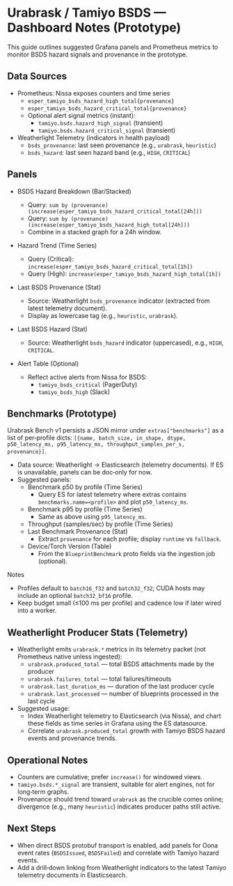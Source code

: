 # Urabrask / Tamiyo BSDS — Dashboard Notes (Prototype)

This guide outlines suggested Grafana panels and Prometheus metrics to monitor BSDS hazard signals and provenance in the prototype.

## Data Sources
- Prometheus: Nissa exposes counters and time series
  - `esper_tamiyo_bsds_hazard_high_total{provenance}`
  - `esper_tamiyo_bsds_hazard_critical_total{provenance}`
  - Optional alert signal metrics (instant):
    - `tamiyo.bsds.hazard_high_signal` (transient)
    - `tamiyo.bsds.hazard_critical_signal` (transient)
- Weatherlight Telemetry (indicators in health payload)
  - `bsds_provenance`: last seen provenance (e.g., `urabrask`, `heuristic`)
  - `bsds_hazard`: last seen hazard band (e.g., `HIGH`, `CRITICAL`)

## Panels
- BSDS Hazard Breakdown (Bar/Stacked)
  - Query: `sum by (provenance) (increase(esper_tamiyo_bsds_hazard_critical_total[24h]))`
  - Query: `sum by (provenance) (increase(esper_tamiyo_bsds_hazard_high_total[24h]))`
  - Combine in a stacked graph for a 24h window.

- Hazard Trend (Time Series)
  - Query (Critical): `increase(esper_tamiyo_bsds_hazard_critical_total[1h])`
  - Query (High): `increase(esper_tamiyo_bsds_hazard_high_total[1h])`

- Last BSDS Provenance (Stat)
  - Source: Weatherlight `bsds_provenance` indicator (extracted from latest telemetry document).
  - Display as lowercase tag (e.g., `heuristic`, `urabrask`).

- Last BSDS Hazard (Stat)
  - Source: Weatherlight `bsds_hazard` indicator (uppercased), e.g., `HIGH`, `CRITICAL`.

- Alert Table (Optional)
  - Reflect active alerts from Nissa for BSDS:
    - `tamiyo_bsds_critical` (PagerDuty)
    - `tamiyo_bsds_high` (Slack)

## Benchmarks (Prototype)

Urabrask Bench v1 persists a JSON mirror under `extras["benchmarks"]` as a list of per‑profile dicts:
`[{name, batch_size, in_shape, dtype, p50_latency_ms, p95_latency_ms, throughput_samples_per_s, provenance}]`.

- Data source: Weatherlight → Elasticsearch (telemetry documents). If ES is unavailable, panels can be doc‑only for now.
- Suggested panels:
  - Benchmark p50 by profile (Time Series)
    - Query ES for latest telemetry where extras contains `benchmarks.name=<profile>` and plot `p50_latency_ms`.
  - Benchmark p95 by profile (Time Series)
    - Same as above using `p95_latency_ms`.
  - Throughput (samples/sec) by profile (Time Series)
  - Last Benchmark Provenance (Stat)
    - Extract `provenance` for each profile; display `runtime` vs `fallback`.
  - Device/Torch Version (Table)
    - From the `BlueprintBenchmark` proto fields via the ingestion job (optional).

Notes
- Profiles default to `batch16_f32` and `batch32_f32`; CUDA hosts may include an optional `batch32_bf16` profile.
- Keep budget small (≤100 ms per profile) and cadence low if later wired into a worker.

## Weatherlight Producer Stats (Telemetry)
- Weatherlight emits `urabrask.*` metrics in its telemetry packet (not Prometheus native unless ingested):
  - `urabrask.produced_total` — total BSDS attachments made by the producer
  - `urabrask.failures_total` — total failures/timeouts
  - `urabrask.last_duration_ms` — duration of the last producer cycle
  - `urabrask.last_processed` — number of blueprints processed in the last cycle
- Suggested usage:
  - Index Weatherlight telemetry to Elasticsearch (via Nissa), and chart these fields as time series in Grafana using the ES datasource.
  - Correlate `urabrask.produced_total` growth with Tamiyo BSDS hazard events and provenance trends.

## Operational Notes
- Counters are cumulative; prefer `increase()` for windowed views.
- `tamiyo.bsds.*_signal` are transient, suitable for alert engines, not for long‑term graphs.
- Provenance should trend toward `urabrask` as the crucible comes online; divergence (e.g., many `heuristic`) indicates producer paths still active.

## Next Steps
- When direct BSDS protobuf transport is enabled, add panels for Oona event rates (`BSDSIssued`, `BSDSFailed`) and correlate with Tamiyo hazard events.
- Add a drill‑down linking from Weatherlight indicators to the latest Tamiyo telemetry documents in Elasticsearch.
